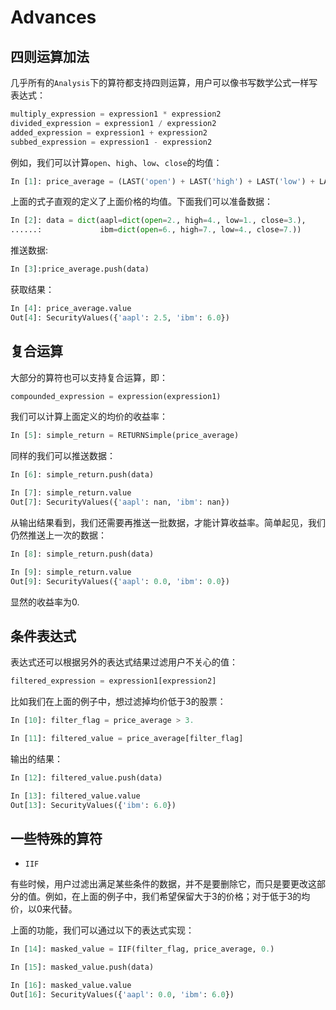 # Advances

## 四则运算加法

几乎所有的``Analysis``下的算符都支持四则运算，用户可以像书写数学公式一样写表达式：

```python
multiply_expression = expression1 * expression2
divided_expression = expression1 / expression2
added_expression = expression1 + expression2
subbed_expression = expression1 - expression2
```

例如，我们可以计算``open``、``high``、``low``、``close``的均值：

```python
In [1]: price_average = (LAST('open') + LAST('high') + LAST('low') + LAST('close')) / 4.
```

上面的式子直观的定义了上面价格的均值。下面我们可以准备数据：

```python
In [2]: data = dict(aapl=dict(open=2., high=4., low=1., close=3.),
......:             ibm=dict(open=6., high=7., low=4., close=7.))
```

推送数据:

```python
In [3]:price_average.push(data)
```

获取结果：

```python
In [4]: price_average.value
Out[4]: SecurityValues({'aapl': 2.5, 'ibm': 6.0})
```

## 复合运算

大部分的算符也可以支持复合运算，即：

```python
compounded_expression = expression(expression1)
```

我们可以计算上面定义的均价的收益率：

```python
In [5]: simple_return = RETURNSimple(price_average)
```

同样的我们可以推送数据：

```python
In [6]: simple_return.push(data)

In [7]: simple_return.value
Out[7]: SecurityValues({'aapl': nan, 'ibm': nan})
```

从输出结果看到，我们还需要再推送一批数据，才能计算收益率。简单起见，我们仍然推送上一次的数据：

```python
In [8]: simple_return.push(data)

In [9]: simple_return.value
Out[9]: SecurityValues({'aapl': 0.0, 'ibm': 0.0})
```

显然的收益率为0.

## 条件表达式

表达式还可以根据另外的表达式结果过滤用户不关心的值：

```python
filtered_expression = expression1[expression2]
```

比如我们在上面的例子中，想过滤掉均价低于3的股票：

```python
In [10]: filter_flag = price_average > 3.

In [11]: filtered_value = price_average[filter_flag]
```

输出的结果：

```python
In [12]: filtered_value.push(data)

In [13]: filtered_value.value
Out[13]: SecurityValues({'ibm': 6.0})
```


## 一些特殊的算符

* ``IIF``

有些时候，用户过滤出满足某些条件的数据，并不是要删除它，而只是要更改这部分的值。例如，在上面的例子中，我们希望保留大于3的价格；对于低于3的均价，以0来代替。

上面的功能，我们可以通过以下的表达式实现：

```python
In [14]: masked_value = IIF(filter_flag, price_average, 0.)
```

```python
In [15]: masked_value.push(data)

In [16]: masked_value.value
Out[16]: SecurityValues({'aapl': 0.0, 'ibm': 6.0})
```



